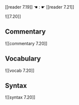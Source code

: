 [[reader 7.19]] ☚ : ☛ [[reader 7.21]]

![[7.20]]

## Commentary

![[commentary 7.20]]

## Vocabulary

![[vocab 7.20]]

## Syntax

![[syntax 7.20]]


